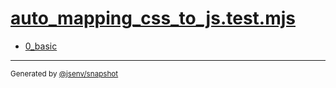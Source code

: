 # [auto_mapping_css_to_js.test.mjs](../auto_mapping_css_to_js.test.mjs)

- [0_basic](0_basic/0_basic.md)

---

<sub>
  Generated by <a href="https://github.com/jsenv/core/tree/main/packages/independent/snapshot">@jsenv/snapshot</a>
</sub>
